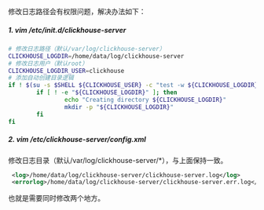 修改日志路径会有权限问题，解决办法如下：

##### 1. vim /etc/init.d/clickhouse-server

```bash
# 修改日志路径（默认/var/log/clickhouse-server）
CLICKHOUSE_LOGDIR=/home/data/log/clickhouse-server
# 修改日志用户（默认root）
CLICKHOUSE_LOGDIR_USER=clickhouse
# 添加自动创建目录逻辑
if ! $(su -s $SHELL ${CLICKHOUSE_USER} -c "test -w ${CLICKHOUSE_LOGDIR}"); then
        if [ ! -e "${CLICKHOUSE_LOGDIR}" ]; then
                echo "Creating directory ${CLICKHOUSE_LOGDIR}"
                mkdir -p "${CLICKHOUSE_LOGDIR}"
        fi
fi
```

##### 2. vim /etc/clickhouse-server/config.xml

修改日志目录（默认/var/log/clickhouse-server/*），与上面保持一致。

```xml
 <log>/home/data/log/clickhouse-server/clickhouse-server.log</log>
 <errorlog>/home/data/log/clickhouse-server/clickhouse-server.err.log</errorlog>
```

也就是需要同时修改两个地方。